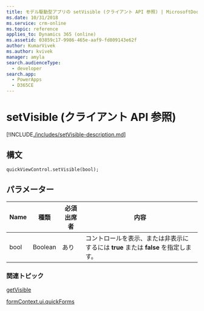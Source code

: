 ```yaml
---
title: モデル駆動型アプリの setVisible (クライアント API 参照) | MicrosoftDocs
ms.date: 10/31/2018
ms.service: crm-online
ms.topic: reference
applies_to: Dynamics 365 (online)
ms.assetid: 03859c17-9986-465e-aaf9-fd809143e62f
author: KumarVivek
ms.author: kvivek
manager: amyla
search.audienceType:
  - developer
search.app:
  - PowerApps
  - D365CE
---
```

# <a name="setvisible-client-api-reference"></a>setVisible (クライアント API 参照)



[!INCLUDE[./includes/setVisible-description.md](./includes/setVisible-description.md)]

## <a name="syntax"></a>構文

`quickViewControl.setVisible(bool);`

## <a name="parameter"></a>パラメーター

|Name|種類​​|必須出席者|内容|
|--|--|--|--|
|bool|Boolean|あり|コントロールを表示、または非表示にするには **true** または **false** を指定します。|

### <a name="related-topics"></a>関連トピック

[getVisible](getVisible.md)

[formContext.ui.quickForms](../formContext-ui-quickForms.md)



